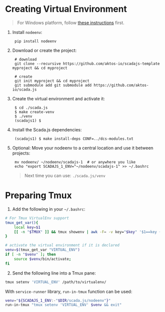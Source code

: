 # Creating Virtual Environment 

> For Windows platform, follow [these instructions](./on-windows) first.

1. Install `nodeenv`:

        pip install nodeenv

2. Download or create the project:

        # download 
        git clone --recursive https://github.com/aktos-io/scadajs-template myproject && cd myproject

        # create 
        git init myproject && cd myproject 
        git submodule add git submodule add https://github.com/aktos-io/scada.js

3. Create the virtual environment and activate it:
    
        $ cd ./scada.js
        $ make create-venv
        $ ./venv
        (scadajs1) $ 


4. Install the Scada.js dependencies:

        (scadajs1) $ make install-deps CONF=../dcs-modules.txt
        
5. Optional: Move your nodeenv to a central location and use it between projects:
        
        mv nodeenv/ ~/nodeenv/scadajs-1  # or anywhere you like
        echo "export SCADAJS_1_ENV="~/nodeenv/scadajs-1" >> ~/.bashrc

   > Next time you can use: `./scada.js/venv`

# Preparing Tmux

1. Add the following in your `~/.bashrc`:

```bash
# For Tmux VirtualEnv support
tmux_get_var(){
    local key=$1
    [[ -n "$TMUX" ]] && tmux showenv | awk -F= -v key="$key" '$1==key {print $2}'
}

# activate the virtual environment if it is declared
venv=$(tmux_get_var "VIRTUAL_ENV")
if [ -n "$venv" ]; then
    source $venv/bin/activate;
fi
```

2. Send the following line into a Tmux pane:

```bash
tmux setenv 'VIRTUAL_ENV' /path/to/virtualenv/
```

With `service-runner` library, `run-in-tmux` function can be used: 

```bash
venv="${SCADAJS_1_ENV:-"$DIR/scada.js/nodeenv"}"
run-in-tmux "tmux setenv 'VIRTUAL_ENV' $venv && exit"
```
